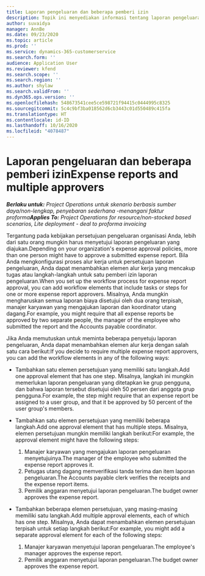 ```yaml
---
title: Laporan pengeluaran dan beberapa pemberi izin
description: Topik ini menyediakan informasi tentang laporan pengeluaran yang memerlukan persetujuan dari lebih dari satu orang.
author: suvaidya
manager: AnnBe
ms.date: 09/23/2020
ms.topic: article
ms.prod: ''
ms.service: dynamics-365-customerservice
ms.search.form: ''
audience: Application User
ms.reviewer: kfend
ms.search.scope: ''
ms.search.region: ''
ms.author: shylaw
ms.search.validFrom: ''
ms.dyn365.ops.version: ''
ms.openlocfilehash: 548673541cee5ce598721f94415c0444995c8325
ms.sourcegitcommit: 5c4c9bf3ba018562d6cb3443c01d550489c415fa
ms.translationtype: HT
ms.contentlocale: id-ID
ms.lasthandoff: 10/16/2020
ms.locfileid: "4078487"
---
```

# <a name="expense-reports-and-multiple-approvers"></a><span data-ttu-id="c6692-103">Laporan pengeluaran dan beberapa pemberi izin</span><span class="sxs-lookup"><span data-stu-id="c6692-103">Expense reports and multiple approvers</span></span>

<span data-ttu-id="c6692-104">_**Berlaku untuk:** Project Operations untuk skenario berbasis sumber daya/non-lengkap, penyebaran sederhana -menangani faktur proforma_</span><span class="sxs-lookup"><span data-stu-id="c6692-104">_**Applies To:** Project Operations for resource/non-stocked based scenarios, Lite deployment - deal to proforma invoicing_</span></span>

<span data-ttu-id="c6692-105">Tergantung pada kebijakan persetujuan pengeluaran organisasi Anda, lebih dari satu orang mungkin harus menyetujui laporan pengeluaran yang diajukan.</span><span class="sxs-lookup"><span data-stu-id="c6692-105">Depending on your organization's expense approval policies, more than one person might have to approve a submitted expense report.</span></span> <span data-ttu-id="c6692-106">Bila Anda mengkonfigurasi proses alur kerja untuk persetujuan laporan pengeluaran, Anda dapat menambahkan elemen alur kerja yang mencakup tugas atau langkah-langkah untuk satu pemberi izin laporan pengeluaran.</span><span class="sxs-lookup"><span data-stu-id="c6692-106">When you set up the workflow process for expense report approval, you can add workflow elements that include tasks or steps for one or more expense report approvers.</span></span> <span data-ttu-id="c6692-107">Misalnya, Anda mungkin mengharuskan semua laporan biaya disetujui oleh dua orang terpisah, manajer karyawan yang mengajukan laporan dan koordinator utang dagang.</span><span class="sxs-lookup"><span data-stu-id="c6692-107">For example, you might require that all expense reports be approved by two separate people, the manager of the employee who submitted the report and the Accounts payable coordinator.</span></span>

<span data-ttu-id="c6692-108">Jika Anda memutuskan untuk meminta beberapa penyetuju laporan pengeluaran, Anda dapat menambahkan elemen alur kerja dengan salah satu cara berikut:</span><span class="sxs-lookup"><span data-stu-id="c6692-108">If you decide to require multiple expense report approvers, you can add the workflow elements in any of the following ways:</span></span>

- <span data-ttu-id="c6692-109">Tambahkan satu elemen persetujuan yang memiliki satu langkah.</span><span class="sxs-lookup"><span data-stu-id="c6692-109">Add one approval element that has one step.</span></span> <span data-ttu-id="c6692-110">Misalnya, langkah ini mungkin memerlukan laporan pengeluaran yang ditetapkan ke grup pengguna, dan bahwa laporan tersebut disetujui oleh 50 persen dari anggota grup pengguna.</span><span class="sxs-lookup"><span data-stu-id="c6692-110">For example, the step might require that an expense report be assigned to a user group, and that it be approved by 50 percent of the user group's members.</span></span>
- <span data-ttu-id="c6692-111">Tambahkan satu elemen persetujuan yang memiliki beberapa langkah.</span><span class="sxs-lookup"><span data-stu-id="c6692-111">Add one approval element that has multiple steps.</span></span> <span data-ttu-id="c6692-112">Misalnya, elemen persetujuan mungkin memiliki langkah berikut:</span><span class="sxs-lookup"><span data-stu-id="c6692-112">For example, the approval element might have the following steps:</span></span>

    1. <span data-ttu-id="c6692-113">Manajer karyawan yang mengajukan laporan pengeluaran menyetujuinya.</span><span class="sxs-lookup"><span data-stu-id="c6692-113">The manager of the employee who submitted the expense report approves it.</span></span>
    2. <span data-ttu-id="c6692-114">Petugas utang dagang memverifikasi tanda terima dan item laporan pengeluaran.</span><span class="sxs-lookup"><span data-stu-id="c6692-114">The Accounts payable clerk verifies the receipts and the expense report items.</span></span>
    3. <span data-ttu-id="c6692-115">Pemilik anggaran menyetujui laporan pengeluaran.</span><span class="sxs-lookup"><span data-stu-id="c6692-115">The budget owner approves the expense report.</span></span>

- <span data-ttu-id="c6692-116">Tambahkan beberapa elemen persetujuan, yang masing-masing memiliki satu langkah.</span><span class="sxs-lookup"><span data-stu-id="c6692-116">Add multiple approval elements, each of which has one step.</span></span> <span data-ttu-id="c6692-117">Misalnya, Anda dapat menambahkan elemen persetujuan terpisah untuk setiap langkah berikut:</span><span class="sxs-lookup"><span data-stu-id="c6692-117">For example, you might add a separate approval element for each of the following steps:</span></span>

    1. <span data-ttu-id="c6692-118">Manajer karyawan menyetujui laporan pengeluaran.</span><span class="sxs-lookup"><span data-stu-id="c6692-118">The employee's manager approves the expense report.</span></span>
    2. <span data-ttu-id="c6692-119">Pemilik anggaran menyetujui laporan pengeluaran.</span><span class="sxs-lookup"><span data-stu-id="c6692-119">The budget owner approves the expense report.</span></span>
